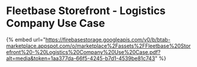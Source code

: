 # Fleetbase Storefront - Logistics Company Use Case

{% embed url="https://firebasestorage.googleapis.com/v0/b/btab-marketplace.appspot.com/o/marketplace%2Fassets%2FFleetbase%20Storefront%20-%20Logistics%20Company%20Use%20Case.pdf?alt=media&token=1aa377da-66f5-4245-b7d1-4539be81c743" %}

